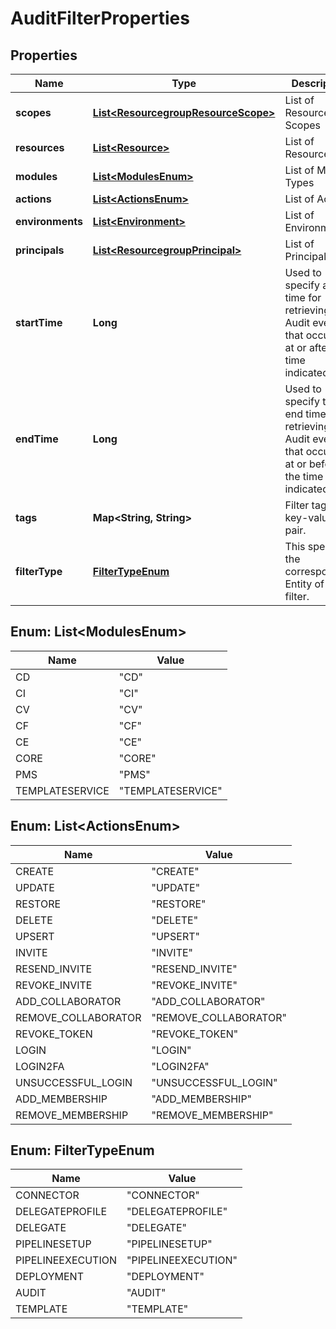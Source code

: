 # AuditFilterProperties

## Properties
Name | Type | Description | Notes
------------ | ------------- | ------------- | -------------
**scopes** | [**List&lt;ResourcegroupResourceScope&gt;**](ResourcegroupResourceScope.md) | List of Resource Scopes |  [optional]
**resources** | [**List&lt;Resource&gt;**](Resource.md) | List of Resources |  [optional]
**modules** | [**List&lt;ModulesEnum&gt;**](#List&lt;ModulesEnum&gt;) | List of Module Types |  [optional]
**actions** | [**List&lt;ActionsEnum&gt;**](#List&lt;ActionsEnum&gt;) | List of Actions |  [optional]
**environments** | [**List&lt;Environment&gt;**](Environment.md) | List of Environments |  [optional]
**principals** | [**List&lt;ResourcegroupPrincipal&gt;**](ResourcegroupPrincipal.md) | List of Principals |  [optional]
**startTime** | **Long** | Used to specify a start time for retrieving Audit events that occurred at or after the time indicated. |  [optional]
**endTime** | **Long** | Used to specify the end time for retrieving Audit events that occurred at or before the time indicated. |  [optional]
**tags** | **Map&lt;String, String&gt;** | Filter tags as a key-value pair. |  [optional]
**filterType** | [**FilterTypeEnum**](#FilterTypeEnum) | This specifies the corresponding Entity of the filter. |  [optional]

<a name="List<ModulesEnum>"></a>
## Enum: List&lt;ModulesEnum&gt;
Name | Value
---- | -----
CD | &quot;CD&quot;
CI | &quot;CI&quot;
CV | &quot;CV&quot;
CF | &quot;CF&quot;
CE | &quot;CE&quot;
CORE | &quot;CORE&quot;
PMS | &quot;PMS&quot;
TEMPLATESERVICE | &quot;TEMPLATESERVICE&quot;

<a name="List<ActionsEnum>"></a>
## Enum: List&lt;ActionsEnum&gt;
Name | Value
---- | -----
CREATE | &quot;CREATE&quot;
UPDATE | &quot;UPDATE&quot;
RESTORE | &quot;RESTORE&quot;
DELETE | &quot;DELETE&quot;
UPSERT | &quot;UPSERT&quot;
INVITE | &quot;INVITE&quot;
RESEND_INVITE | &quot;RESEND_INVITE&quot;
REVOKE_INVITE | &quot;REVOKE_INVITE&quot;
ADD_COLLABORATOR | &quot;ADD_COLLABORATOR&quot;
REMOVE_COLLABORATOR | &quot;REMOVE_COLLABORATOR&quot;
REVOKE_TOKEN | &quot;REVOKE_TOKEN&quot;
LOGIN | &quot;LOGIN&quot;
LOGIN2FA | &quot;LOGIN2FA&quot;
UNSUCCESSFUL_LOGIN | &quot;UNSUCCESSFUL_LOGIN&quot;
ADD_MEMBERSHIP | &quot;ADD_MEMBERSHIP&quot;
REMOVE_MEMBERSHIP | &quot;REMOVE_MEMBERSHIP&quot;

<a name="FilterTypeEnum"></a>
## Enum: FilterTypeEnum
Name | Value
---- | -----
CONNECTOR | &quot;CONNECTOR&quot;
DELEGATEPROFILE | &quot;DELEGATEPROFILE&quot;
DELEGATE | &quot;DELEGATE&quot;
PIPELINESETUP | &quot;PIPELINESETUP&quot;
PIPELINEEXECUTION | &quot;PIPELINEEXECUTION&quot;
DEPLOYMENT | &quot;DEPLOYMENT&quot;
AUDIT | &quot;AUDIT&quot;
TEMPLATE | &quot;TEMPLATE&quot;
